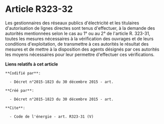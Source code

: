 # Article R323-32

Les gestionnaires des réseaux publics d'électricité et les titulaires d'autorisation de lignes directes sont tenus
d'effectuer, à la demande des autorités mentionnées selon le cas au 1° ou au 2° de l'article R. 323-31, toutes les mesures
nécessaires à la vérification des ouvrages et de leurs conditions d'exploitation, de transmettre à ces autorités le résultat
des mesures et de mettre à la disposition des agents désignés par ces autorités les moyens nécessaires pour leur permettre
d'effectuer ces vérifications.

**Liens relatifs à cet article**

	**Codifié par**:

	  - Décret n°2015-1823 du 30 décembre 2015 - art.

	**Créé par**:

	  - Décret n°2015-1823 du 30 décembre 2015 - art.

	**Cite**:

	  - Code de l'énergie - art. R323-31 (V)
